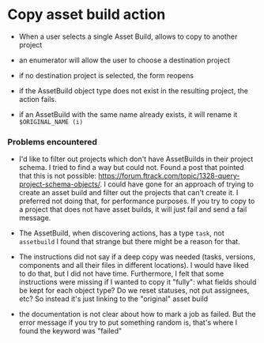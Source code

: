 # Copy asset build action

- When a user selects a single Asset Build, allows to copy to another project

- an enumerator will allow the user to choose a destination project

- if no destination project is selected, the form reopens

- if the AssetBuild object type does not exist in the resulting project,
the action fails.

- if an AssetBuild with the same name already exists, it will rename it
`$ORIGINAL_NAME (i)`

### Problems encountered

- I'd like to filter out projects which don't have AssetBuilds in their
project schema. I tried to find a way but could not. Found a post that
pointed that this is not possible: https://forum.ftrack.com/topic/1328-query-project-schema-objects/.
I could have gone for an approach of trying to create an asset build and
filter out the projects that can't create it. I preferred not doing that,
for performance purposes. If you try to copy to a project that does not
have asset builds, it will just fail and send a fail message.

- The AssetBuild, when discovering actions, has a type `task`, not `assetbuild`
I found that strange but there might be a reason for that.

- The instructions did not say if a deep copy was needed (tasks, versions,
components and all their files in different locations). I would have liked
to do that, but I did not have time. Furthermore, I felt that some instructions
were missing if I wanted to copy it "fully": what fields should be kept for each
object type? Do we reset statuses, not put assignees, etc?
So instead it's just linking to the "original" asset build

- the documentation is not clear about how to mark a job as failed. But
the error message if you try to put something random is, that's where I
found the keyword was "failed"
